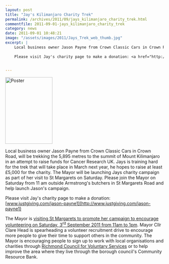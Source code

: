 ```yaml
---
layout: post
title: "Jay's Kilimanjaro Charity Trek"
permalink: /archives/2011/09/jays_kilimanjaro_charity_trek.html
commentfile: 2011-09-01-jays_kilimanjaro_charity_trek
category: news
date: 2011-09-01 10:48:21
image: "/assets/images/2011/Jays_Trek_web_thumb.jpg"
excerpt: |
    Local business owner Jason Payne from Crown Classic Cars in Crown Road, will be trekking the 5,895 metres to the summit of Mount Kilimanjaro in an attempt to raise funds for Cancer Research UK. Jays is training hard for the trek that will take place in March next year, he hopes to raise at least &pound;5,000 for the charity. The Mayor will be launching Jays charity campaign as part of her visit to St Margarets on Saturday. Please join the Mayor on Saturday from 11 am outside Armstrong's butchers in St Margarets Road and help launch Jason's campaign.
    
    Please visit Jay's charity page to make a donation: <a href="http://www.justgiving.com/jason-payne1">www.justgiving.com/jason-payne1</a>
    

---
```


<a href="/assets/images/2011/Jays_Trek_web.jpg" title="See larger version of - Poster"><img src="/assets/images/2011/Jays_Trek_web_thumb.jpg" width="150" height="212" alt="Poster" class="photo right" /></a>

Local business owner Jason Payne from Crown Classic Cars in Crown Road, will be trekking the 5,895 metres to the summit of Mount Kilimanjaro in an attempt to raise funds for Cancer Research UK. Jays is training hard for the trek that will take place in March next year, he hopes to raise at least £5,000 for the charity. The Mayor will be launching Jays charity campaign as part of her visit to St Margarets on Saturday. Please join the Mayor on Saturday from 11 am outside Armstrong's butchers in St Margarets Road and help launch Jason's campaign.

Please visit Jay's charity page to make a donation: [www.justgiving.com/jason-payne1](http://www.justgiving.com/jason-payne1)

The Mayor is [visiting St Margarets to promote her campaign to encourage volunteering on Saturday, 3<sup>rd</sup> September 2011 from 11am to 1pm](/event/meeting/200705142967). Mayor Cllr Clare Head is spearheading a volunteer recruitment drive to encourage more people to give their time to support others in the community. The Mayor is encouraging people to sign up to work with local organisations and charities through [Richmond Council for Voluntary Services](http://www.richmondcvs.org.uk/) or to help improve the area where they live through the borough council's Community Resource Bank.
